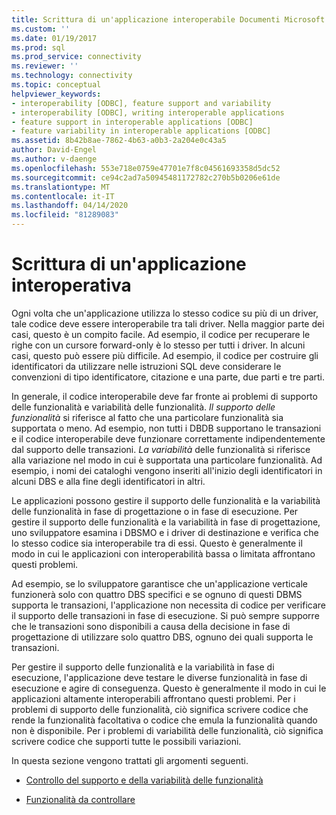 ```yaml
---
title: Scrittura di un'applicazione interoperabile Documenti Microsoft
ms.custom: ''
ms.date: 01/19/2017
ms.prod: sql
ms.prod_service: connectivity
ms.reviewer: ''
ms.technology: connectivity
ms.topic: conceptual
helpviewer_keywords:
- interoperability [ODBC], feature support and variability
- interoperability [ODBC], writing interoperable applications
- feature support in interoperable applications [ODBC]
- feature variability in interoperable applications [ODBC]
ms.assetid: 8b42b8ae-7862-4b63-a0b3-2a204e0c43a5
author: David-Engel
ms.author: v-daenge
ms.openlocfilehash: 553e718e0759e47701e7f8c04561693358d5dc52
ms.sourcegitcommit: ce94c2ad7a50945481172782c270b5b0206e61de
ms.translationtype: MT
ms.contentlocale: it-IT
ms.lasthandoff: 04/14/2020
ms.locfileid: "81289083"
---
```

# <a name="writing-an-interoperable-application"></a>Scrittura di un'applicazione interoperativa
Ogni volta che un'applicazione utilizza lo stesso codice su più di un driver, tale codice deve essere interoperabile tra tali driver. Nella maggior parte dei casi, questo è un compito facile. Ad esempio, il codice per recuperare le righe con un cursore forward-only è lo stesso per tutti i driver. In alcuni casi, questo può essere più difficile. Ad esempio, il codice per costruire gli identificatori da utilizzare nelle istruzioni SQL deve considerare le convenzioni di tipo identificatore, citazione e una parte, due parti e tre parti.  
  
 In generale, il codice interoperabile deve far fronte ai problemi di supporto delle funzionalità e variabilità delle funzionalità. *Il supporto delle funzionalità* si riferisce al fatto che una particolare funzionalità sia supportata o meno. Ad esempio, non tutti i DBDB supportano le transazioni e il codice interoperabile deve funzionare correttamente indipendentemente dal supporto delle transazioni. *La variabilità* delle funzionalità si riferisce alla variazione nel modo in cui è supportata una particolare funzionalità. Ad esempio, i nomi dei cataloghi vengono inseriti all'inizio degli identificatori in alcuni DBS e alla fine degli identificatori in altri.  
  
 Le applicazioni possono gestire il supporto delle funzionalità e la variabilità delle funzionalità in fase di progettazione o in fase di esecuzione. Per gestire il supporto delle funzionalità e la variabilità in fase di progettazione, uno sviluppatore esamina i DBSMO e i driver di destinazione e verifica che lo stesso codice sia interoperabile tra di essi. Questo è generalmente il modo in cui le applicazioni con interoperabilità bassa o limitata affrontano questi problemi.  
  
 Ad esempio, se lo sviluppatore garantisce che un'applicazione verticale funzionerà solo con quattro DBS specifici e se ognuno di questi DBMS supporta le transazioni, l'applicazione non necessita di codice per verificare il supporto delle transazioni in fase di esecuzione. Si può sempre supporre che le transazioni sono disponibili a causa della decisione in fase di progettazione di utilizzare solo quattro DBS, ognuno dei quali supporta le transazioni.  
  
 Per gestire il supporto delle funzionalità e la variabilità in fase di esecuzione, l'applicazione deve testare le diverse funzionalità in fase di esecuzione e agire di conseguenza. Questo è generalmente il modo in cui le applicazioni altamente interoperabili affrontano questi problemi. Per i problemi di supporto delle funzionalità, ciò significa scrivere codice che rende la funzionalità facoltativa o codice che emula la funzionalità quando non è disponibile. Per i problemi di variabilità delle funzionalità, ciò significa scrivere codice che supporti tutte le possibili variazioni.  
  
 In questa sezione vengono trattati gli argomenti seguenti.  
  
-   [Controllo del supporto e della variabilità delle funzionalità](../../../odbc/reference/develop-app/checking-feature-support-and-variability.md)  
  
-   [Funzionalità da controllare](../../../odbc/reference/develop-app/features-to-watch-for.md)
